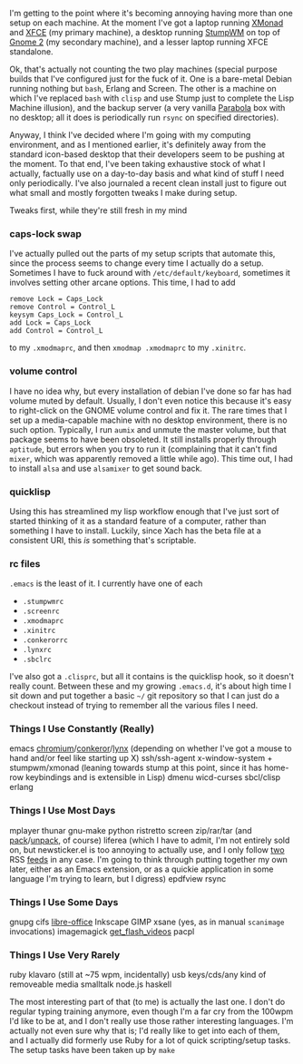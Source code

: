 I'm getting to the point where it's becoming annoying having more than one setup on each machine. At the moment I've got a laptop running [XMonad](http://xmonad.org/) and [XFCE](http://www.xfce.org/) (my primary machine), a desktop running [StumpWM](http://stumpwm.org/) on top of [Gnome 2](http://www.gnome.org/) (my secondary machine), and a lesser laptop running XFCE standalone.

Ok, that's actually not counting the two play machines (special purpose builds that I've configured just for the fuck of it. One is a bare-metal Debian running nothing but `bash`, Erlang and Screen. The other is a machine on which I've replaced `bash` with `clisp` and use Stump just to complete the Lisp Machine illusion), and the backup server (a very vanilla [Parabola](https://parabolagnulinux.org/) box with no desktop; all it does is periodically run `rsync` on specified directories).

Anyway, I think I've decided where I'm going with my computing environment, and as I mentioned earlier, it's definitely away from the standard icon-based desktop that their developers seem to be pushing at the moment. To that end, I've been taking exhaustive stock of what I actually, factually use on a day-to-day basis and what kind of stuff I need only periodically. I've also journaled a recent clean install just to figure out what small and mostly forgotten tweaks I make during setup.

Tweaks first, while they're still fresh in my mind

### <a name="capslock-swap" href="#capslock-swap"></a>caps-lock swap

I've actually pulled out the parts of my setup scripts that automate this, since the process seems to change every time I actually do a setup. Sometimes I have to fuck around with `/etc/default/keyboard`, sometimes it involves setting other arcane options. This time, I had to add

```
remove Lock = Caps_Lock
remove Control = Control_L
keysym Caps_Lock = Control_L
add Lock = Caps_Lock
add Control = Control_L
```

to my `.xmodmaprc`, and then `xmodmap .xmodmaprc` to my `.xinitrc`.

### <a name="volume-control" href="#volume-control"></a>volume control

I have no idea why, but every installation of debian I've done so far has had volume muted by default. Usually, I don't even notice this because it's easy to right-click on the GNOME volume control and fix it. The rare times that I set up a media-capable machine with no desktop environment, there is no such option. Typically, I run `aumix` and unmute the master volume, but that package seems to have been obsoleted. It still installs properly through `aptitude`, but errors when you try to run it (complaining that it can't find `mixer`, which was apparently removed a little while ago). This time out, I had to install `alsa` and use `alsamixer` to get sound back.

### <a name="quicklisp" href="#quicklisp"></a>quicklisp

Using this has streamlined my lisp workflow enough that I've just sort of started thinking of it as a standard feature of a computer, rather than something I have to install. Luckily, since Xach has the beta file at a consistent URI, this *is* something that's scriptable.

### <a name="rc-files" href="#rc-files"></a>rc files

`.emacs` is the least of it. I currently have one of each


-   `.stumpwmrc`
-   `.screenrc`
-   `.xmodmaprc`
-   `.xinitrc`
-   `.conkerorrc`
-   `.lynxrc`
-   `.sbclrc`


I've also got a `.clisprc`, but all it contains is the quicklisp hook, so it doesn't really count. Between these and my growing `.emacs.d`, it's about high time I sit down and put together a basic `~/` git repository so that I can just do a checkout instead of trying to remember all the various files I need.

### <a name="things-i-use-constantly-really" href="#things-i-use-constantly-really"></a>Things I Use Constantly (Really)

emacs
[chromium](http://www.chromium.org/)/[conkeror](http://www.conkeror.org/)/[lynx](http://lynx.browser.org/) (depending on whether I've got a mouse to hand and/or feel like starting up X)
ssh/ssh-agent
x-window-system + stumpwm/xmonad (leaning towards stump at this point, since it has home-row keybindings and is extensible in Lisp)
dmenu
wicd-curses
sbcl/clisp
erlang

### <a name="things-i-use-most-days" href="#things-i-use-most-days"></a>Things I Use Most Days

mplayer
thunar
gnu-make
python
ristretto
screen
zip/rar/tar (and [pack](https://github.com/Inaimathi/shell-ui/blob/master/ruby/pack)/[unpack](https://github.com/Inaimathi/shell-ui/blob/master/ruby/unpack), of course)
liferea (which I have to admit, I'm not entirely sold on, but newsticker.el is too annoying to actually use, and I only follow [two](http://stackexchange.com/feeds/tagsets/43442/inaimathi-lang-digests?sort=active) RSS [feeds](http://www.groklaw.net/backend/GrokLaw.rdf) in any case. I'm going to think through putting together my own later, either as an Emacs extension, or as a quickie application in some language I'm trying to learn, but I digress)
epdfview
rsync

### <a name="things-i-use-some-days" href="#things-i-use-some-days"></a>Things I Use Some Days
gnupg
cifs
[libre-office](http://www.libreoffice.org/download/)
Inkscape
GIMP
xsane (yes, as in manual `scanimage` invocations)
imagemagick
[get_flash_videos](http://code.google.com/p/get-flash-videos/)
pacpl

### <a name="things-i-use-very-rarely" href="#things-i-use-very-rarely"></a>Things I Use Very Rarely

ruby
klavaro (still at ~75 wpm, incidentally)
usb keys/cds/any kind of removeable media
smalltalk
node.js
haskell

The most interesting part of that (to me) is actually the last one. I don't do regular typing training anymore, even though I'm a far cry from the 100wpm I'd like to be at, and I don't really use those rather interesting languages. I'm actually not even sure why that is; I'd really like to get into each of them, and I actually did formerly use Ruby for a lot of quick scripting/setup tasks. The setup tasks have been taken up by `make`
